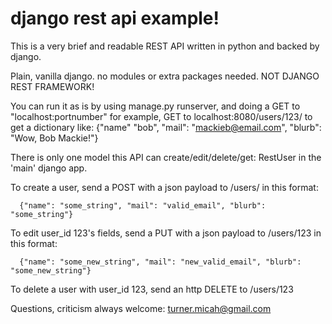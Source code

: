 # django rest api example!

This is a very brief and readable REST API written in python and backed by django.
          
Plain, vanilla django. no modules or extra packages needed. NOT DJANGO REST FRAMEWORK!

You can run it as is by using manage.py runserver, and doing a GET to "localhost:portnumber"
for example, GET to localhost:8080/users/123/ to get a dictionary like:
   {"name" "bob", "mail": "mackieb@email.com", "blurb": "Wow, Bob Mackie!"}

There is only one model this API can create/edit/delete/get: RestUser in the 'main' django app.

  To create a user, send a POST with a json payload to /users/ in this format:
      
      {"name": "some_string", "mail": "valid_email", "blurb": "some_string"}
      
  To edit user_id 123's fields, send a PUT with a json payload to /users/123 in this format:
      
      {"name": "some_new_string", "mail": "new_valid_email", "blurb": "some_new_string"}
      
  To delete a user with user_id 123, send an http DELETE to /users/123

Questions, criticism always welcome: turner.micah@gmail.com
